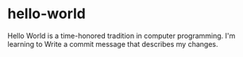 # hello-world
Hello World is a time-honored tradition in computer programming.
I'm learning to Write a commit message that describes my changes.

